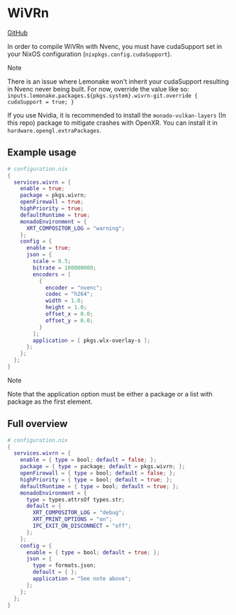 # WiVRn
[GitHub](https://github.com/Meumeu/WiVRn)

In order to compile WiVRn with Nvenc, you must have cudaSupport set in your NixOS configuration (`nixpkgs.config.cudaSupport`).

>[!NOTE]
> There is an issue where Lemonake won't inherit your cudaSupport resulting in Nvenc never being built. For now, override the value like so: `inputs.lemonake.packages.${pkgs.system}.wivrn-git.override { cudaSupport = true; }`

If you use Nvidia, it is recommended to install the `monado-vulkan-layers` (In this repo) package to mitigate crashes with OpenXR.
You can install it in `hardware.opengl.extraPackages`.

## Example usage
```nix
# configuration.nix
{
  services.wivrn = {
    enable = true;
    package = pkgs.wivrn;
    openFirewall = true;
    highPriority = true;
    defaultRuntime = true;
    monadoEnvironment = {
      XRT_COMPOSITOR_LOG = "warning";
    };
    config = {
      enable = true;
      json = {
        scale = 0.5;
        bitrate = 100000000;
        encoders = [
          {
            encoder = "nvenc";
            codec = "h264";
            width = 1.0;
            height = 1.0;
            offset_x = 0.0;
            offset_y = 0.0;
          }
        ];
        application = [ pkgs.wlx-overlay-s ];
      };
    };
  };
}
```
> [!NOTE]
> Note that the application option must be either a package or a list with package as the first element.

## Full overview
```nix
# configuration.nix
{
  services.wivrn = {
    enable = { type = bool; default = false; };
    package = { type = package; default = pkgs.wivrn; };
    openFirewall = { type = bool; default = false; };
    highPriority = { type = bool; default = true; };
    defaultRuntime = { type = bool; default = true; };
    monadoEnvironment = {
      type = types.attrsOf types.str;
      default = {
        XRT_COMPOSITOR_LOG = "debug";
        XRT_PRINT_OPTIONS = "on";
        IPC_EXIT_ON_DISCONNECT = "off";
      };
    };
    config = {
      enable = { type = bool; default = true; };
      json = {
        type = formats.json;
        default = { };
        application = "See note above";
      };
    };
  };
}
```

